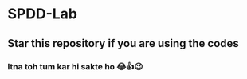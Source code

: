 # SPDD-Lab

## Star this repository if you are using the codes 
### Itna toh tum kar hi sakte ho 😂👍😉